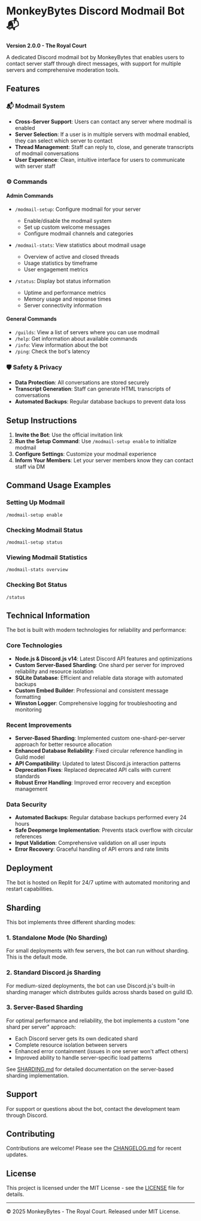 # MonkeyBytes Discord Modmail Bot 📬

**Version 2.0.0 - The Royal Court**

A dedicated Discord modmail bot by MonkeyBytes that enables users to contact server staff through direct messages, with support for multiple servers and comprehensive moderation tools.

## Features

### 📬 Modmail System

- **Cross-Server Support**: Users can contact any server where modmail is enabled
- **Server Selection**: If a user is in multiple servers with modmail enabled, they can select which server to contact
- **Thread Management**: Staff can reply to, close, and generate transcripts of modmail conversations
- **User Experience**: Clean, intuitive interface for users to communicate with server staff

### ⚙️ Commands

#### Admin Commands
- `/modmail-setup`: Configure modmail for your server
  - Enable/disable the modmail system
  - Set up custom welcome messages
  - Configure modmail channels and categories

- `/modmail-stats`: View statistics about modmail usage
  - Overview of active and closed threads
  - Usage statistics by timeframe
  - User engagement metrics

- `/status`: Display bot status information
  - Uptime and performance metrics
  - Memory usage and response times
  - Server connectivity information

#### General Commands
- `/guilds`: View a list of servers where you can use modmail
- `/help`: Get information about available commands
- `/info`: View information about the bot
- `/ping`: Check the bot's latency

### 🛡️ Safety & Privacy

- **Data Protection**: All conversations are stored securely
- **Transcript Generation**: Staff can generate HTML transcripts of conversations
- **Automated Backups**: Regular database backups to prevent data loss

## Setup Instructions

1. **Invite the Bot**: Use the official invitation link
2. **Run the Setup Command**: Use `/modmail-setup enable` to initialize modmail
3. **Configure Settings**: Customize your modmail experience
4. **Inform Your Members**: Let your server members know they can contact staff via DM

## Command Usage Examples

### Setting Up Modmail
```
/modmail-setup enable
```

### Checking Modmail Status
```
/modmail-setup status
```

### Viewing Modmail Statistics
```
/modmail-stats overview
```

### Checking Bot Status
```
/status
```

## Technical Information

The bot is built with modern technologies for reliability and performance:

### Core Technologies
- **Node.js & Discord.js v14**: Latest Discord API features and optimizations
- **Custom Server-Based Sharding**: One shard per server for improved reliability and resource isolation
- **SQLite Database**: Efficient and reliable data storage with automated backups
- **Custom Embed Builder**: Professional and consistent message formatting
- **Winston Logger**: Comprehensive logging for troubleshooting and monitoring

### Recent Improvements
- **Server-Based Sharding**: Implemented custom one-shard-per-server approach for better resource allocation
- **Enhanced Database Reliability**: Fixed circular reference handling in Guild model
- **API Compatibility**: Updated to latest Discord.js interaction patterns
- **Deprecation Fixes**: Replaced deprecated API calls with current standards
- **Robust Error Handling**: Improved error recovery and exception management

### Data Security
- **Automated Backups**: Regular database backups performed every 24 hours
- **Safe Deepmerge Implementation**: Prevents stack overflow with circular references
- **Input Validation**: Comprehensive validation on all user inputs
- **Error Recovery**: Graceful handling of API errors and rate limits

## Deployment

The bot is hosted on Replit for 24/7 uptime with automated monitoring and restart capabilities.

## Sharding

This bot implements three different sharding modes:

### 1. Standalone Mode (No Sharding)
For small deployments with few servers, the bot can run without sharding. This is the default mode.

### 2. Standard Discord.js Sharding
For medium-sized deployments, the bot can use Discord.js's built-in sharding manager which distributes guilds across shards based on guild ID.

### 3. Server-Based Sharding
For optimal performance and reliability, the bot implements a custom "one shard per server" approach:
- Each Discord server gets its own dedicated shard
- Complete resource isolation between servers
- Enhanced error containment (issues in one server won't affect others)
- Improved ability to handle server-specific load patterns

See [SHARDING.md](SHARDING.md) for detailed documentation on the server-based sharding implementation.

## Support

For support or questions about the bot, contact the development team through Discord.

## Contributing

Contributions are welcome! Please see the [CHANGELOG.md](CHANGELOG.md) for recent updates.

## License

This project is licensed under the MIT License - see the [LICENSE](LICENSE) file for details.

---

© 2025 MonkeyBytes - The Royal Court. Released under MIT License.